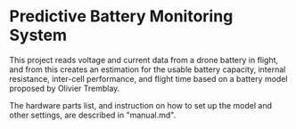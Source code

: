 # Predictive Battery Monitoring System

This project reads voltage and current data from a drone battery in flight, and from this creates an estimation for the usable battery capacity, internal resistance, inter-cell performance, and flight time based on a battery model proposed by Olivier Tremblay.

The hardware parts list, and instruction on how to set up the model and other settings, are described in "manual.md".